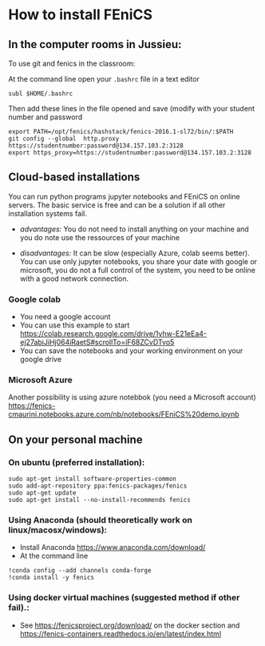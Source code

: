 # How to install FEniCS

## In the computer rooms in Jussieu:
To use git and fenics in the classroom:

At the command line open your `.bashrc` file in a text editor
```
subl $HOME/.bashrc
```
Then add these lines in the file opened and save (modify with your student number and password

```
export PATH=/opt/fenics/hashstack/fenics-2016.1-sl72/bin/:$PATH
git config --global  http.proxy https://studentnumber:password@134.157.103.2:3128
export https_proxy=https://studentnumber:password@134.157.103.2:3128
```


## Cloud-based installations
You can run python programs jupyter notebooks and FEniCS on online servers. The basic service is free and can be a solution if all other installation systems fail.

* *advantages:* You do not need to install anything on your machine and you do note use the ressources of your machine

* *disadvantages:* It can be slow (especially Azure, colab seems better). You can use only jupyter notebooks, you share your date with google or microsoft, you do not a full control of the system, you need to be online with a good network connection.

### Google colab
* You need a google account
* You can use this example to start https://colab.research.google.com/drive/1yhw-E21eEa4-ej27abiJiHj064iRaetS#scrollTo=iF68ZCvDTvo5
* You can save the notebooks and your working environment on your google drive

### Microsoft Azure
Another possibility is using azure notebbok (you need a Microsoft account)
https://fenics-cmaurini.notebooks.azure.com/nb/notebooks/FEniCS%20demo.ipynb

## On your personal machine

### On ubuntu (preferred installation):
````
sudo apt-get install software-properties-common
sudo add-apt-repository ppa:fenics-packages/fenics
sudo apt-get update
sudo apt-get install --no-install-recommends fenics
````

### Using Anaconda (should theoretically work on linux/macosx/windows):
* Install Anaconda https://www.anaconda.com/download/
* At the command line
```
!conda config --add channels conda-forge
!conda install -y fenics
```

### Using docker virtual machines (suggested method if other fail).:
* See https://fenicsproject.org/download/ on the docker section and https://fenics-containers.readthedocs.io/en/latest/index.html
